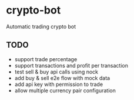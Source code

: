 # crypto-bot

Automatic trading crypto bot

## TODO

- support trade percentage
- support transactions and profit per transaction
- test sell & buy api calls using nock
- add buy & sell e2e flow with mock data
- add api key with permission to trade
- allow multiple currency pair configuration